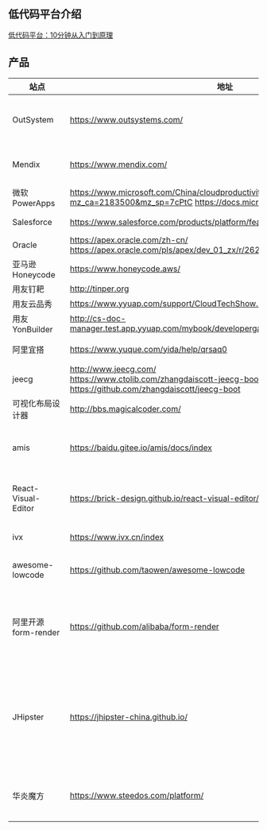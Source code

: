 ## 低代码平台介绍

[低代码平台：10分钟从入门到原理](http://www.woshipm.com/it/4391545.html)


## 产品


站点 | 地址 | 备注
---|---|---
<div style="width:100px">OutSystem</div>  | https://www.outsystems.com/ | 国外低代码独角兽，HtaPaaS领跑者
Mendix | https://www.mendix.com/ | 国外低代码独角兽，被西门子收购
微软PowerApps | https://www.microsoft.com/China/cloudproductivity/powerplatform/Appform.html?mz_ca=2183500&mz_sp=7cPtC https://docs.microsoft.com/zh-cn/connectors/ | 微软低代码平台
Salesforce | https://www.salesforce.com/products/platform/features/mobile/ | Salesforce ligthling
Oracle |  https://apex.oracle.com/zh-cn/  https://apex.oracle.com/pls/apex/dev_01_zx/r/26257/components | Oracle Apex
亚马逊Honeycode | https://www.honeycode.aws/ | 
用友钉耙 | http://tinper.org | 
用友云品秀 | https://www.yyuap.com/support/CloudTechShow.html | 
用友YonBuilder | http://cs-doc-manager.test.app.yyuap.com/mybook/developergame/professional/5-/ | 
阿里宜搭 |  https://www.yuque.com/yida/help/qrsaq0 | 阿里低代码平台
jeecg | <div>http://www.jeecg.com/</div> <div>https://www.ctolib.com/zhangdaiscott-jeecg-boot.html</div> <div>https://github.com/zhangdaiscott/jeecg-boot</div> | 开源
可视化布局设计器 | http://bbs.magicalcoder.com/ | 
amis | https://baidu.gitee.io/amis/docs/index | 百度低代码前端框架，使用JSON配置生成页面 
React-Visual-Editor | https://brick-design.github.io/react-visual-editor/ | 组件可视化拖拽，页面搭建，源码生成工具
ivx | https://www.ivx.cn/index | 0代码可视化编程工具 
awesome-lowcode | https://github.com/taowen/awesome-lowcode | 国人整理的低代码平台资源整合
阿里开源form-render | https://github.com/alibaba/form-render | 通过 JSON Schema 生成标准 Form，常用于自定义搭建配置界面生成
JHipster | https://jhipster-china.github.io/ | JHipster 是一个创建、开发、部署 Spring Boot + Angular/React 架构的 Web 应用或 Spring 微服务应用的开发平台。
华炎魔方 | https://www.steedos.com/platform/ | 低代码开发协同软件方案，费控、协同、流程管理



